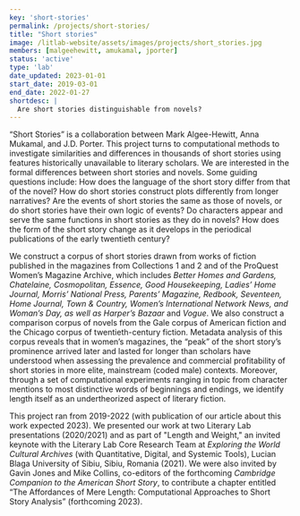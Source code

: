 ```yaml
---
key: 'short-stories'
permalink: /projects/short-stories/
title: "Short stories"
image: /litlab-website/assets/images/projects/short_stories.jpg
members: [malgeehewitt, amukamal, jporter]
status: 'active'
type: 'lab'
date_updated: 2023-01-01
start_date: 2019-03-01
end_date: 2022-01-27
shortdesc: |
  Are short stories distinguishable from novels?
---
```


“Short Stories” is a collaboration between Mark Algee-Hewitt, Anna Mukamal, and J.D. Porter. This project turns to computational methods to investigate similarities and differences in thousands of short stories using features historically unavailable to literary scholars. We are interested in the formal differences between short stories and novels. Some guiding questions include: How does the language of the short story differ from that of the novel? How do short stories construct plots differently from longer narratives? Are the events of short stories the same as those of novels, or do short stories have their own logic of events? Do characters appear and serve the same functions in short stories as they do in novels? How does the form of the short story change as it develops in the periodical publications of the early twentieth century?

We construct a corpus of short stories drawn from works of fiction published in the magazines from Collections 1 and 2 and of the ProQuest Women’s Magazine Archive, which includes *Better Homes and Gardens, Chatelaine, Cosmopolitan, Essence, Good Housekeeping, Ladies’ Home Journal, Morris’ National Press, Parents’ Magazine, Redbook, Seventeen, Home Journal, Town & Country, Women’s International Network News, and Woman’s Day, as well as Harper’s Bazaar* and *Vogue*. We also construct a comparison corpus of novels from the Gale corpus of American fiction and the Chicago corpus of twentieth-century fiction. Metadata analysis of this corpus reveals that in women’s magazines, the “peak” of the short story’s prominence arrived later and lasted for longer than scholars have understood when assessing the prevalence and commercial profitability of short stories in more elite, mainstream (coded male) contexts. Moreover, through a set of computational experiments ranging in topic from character mentions to most distinctive words of beginnings and endings, we identify length itself as an undertheorized aspect of literary fiction.

This project ran from 2019-2022 (with publication of our article about this work expected 2023). We presented our work at two Literary Lab presentations (2020/2021) and as part of "Length and Weight," an invited keynote with the Literary Lab Core Research Team at *Exploring the World Cultural Archives* (with Quantitative, Digital, and Systemic Tools), Lucian Blaga University of Sibiu, Sibiu, Romania (2021). We were also invited by Gavin Jones and Mike Collins, co-editors of the forthcoming *Cambridge Companion to the American Short Story*, to contribute a chapter entitled “The Affordances of Mere Length: Computational Approaches to Short Story Analysis” (forthcoming 2023).
